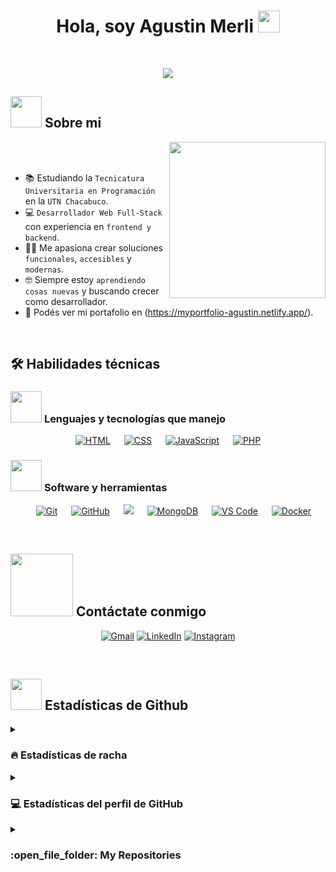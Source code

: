 <h1 align="center"><b>Hola, soy Agustin Merli </b><img src="https://media.giphy.com/media/hvRJCLFzcasrR4ia7z/giphy.gif" width="35"></h1>

<br>

<p align="center">
  <a href="https://github.com/DenverCoder1/readme-typing-svg">
    <img src="https://readme-typing-svg.herokuapp.com?font=Fira+Code&color=00FFFF&size=24&center=true&vCenter=true&width=700&height=100&lines=Estudiante+universitario+de+programación;Apasionado+por+el+desarrollo+web;Siempre+buscando+mejorar">
  </a>
</p>

## <picture><img src = "https://github.com/7oSkaaa/7oSkaaa/blob/main/Images/about_me.gif?raw=true" width = 50px></picture> Sobre mi

<picture> <img align="right" src="https://github.com/7oSkaaa/7oSkaaa/blob/main/Images/Right_Side.gif?raw=true" width = 250px></picture>

<br><br>

- :books: Estudiando la `Tecnicatura Universitaria en Programación` en la `UTN Chacabuco`.
- :computer: `Desarrollador Web Full-Stack` con experiencia en `frontend y backend`.
- :technologist: Me apasiona crear soluciones `funcionales`, `accesibles` y `modernas`.
- :nerd_face: Siempre estoy `aprendiendo cosas nuevas` y buscando crecer como desarrollador.
- :link: Podés ver mi portafolio en (https://myportfolio-agustin.netlify.app/).

<br>

## 🛠️ Habilidades técnicas

### <picture> <img src = "https://github.com/7oSkaaa/7oSkaaa/blob/main/Images/Programming_Languages.gif?raw=true" width = 50px>  </picture> Lenguajes y tecnologías que manejo

<p align="center"> 
  &emsp; 
    <a href="#" target="_blank"> <img alt="HTML" src="https://img.shields.io/badge/HTML5%20-%23E34F26.svg?style=plastic&logo=html5&logoColor=white"></a>   
  &emsp;
    <a href="#" target="_blank"><img alt="CSS" src="https://img.shields.io/badge/CSS%20-%231572B6.svg?style=plastic&logo=css3&logoColor=white"></a> 
  &emsp;
    <a href="#" target="_blank"> <img alt="JavaScript" src="https://img.shields.io/badge/JavaScript%20-%23F7DF1E.svg?style=plastic&logo=javascript&logoColor=black"></a>
  &emsp;
    <a href="#" target="_blank"> <img alt="PHP" src="https://img.shields.io/badge/PHP-%23777BB4.svg?style=plastic&logo=php&logoColor=white"></a>
  &emsp;
</p>

 ### <picture> <img src = "https://github.com/7oSkaaa/7oSkaaa/blob/main/Images/Software_Tools.gif?raw=true" width = 50px>  </picture> Software y herramientas
 
<p align="center">
  &emsp;
    <a href="#"><img alt="Git" src="https://img.shields.io/badge/Git%20-%23F05033.svg?style=plastic&logo=git&logoColor=white"></a>
  &emsp;
    <a href="#"><img alt="GitHub" src="https://img.shields.io/badge/github-%23181717.svg?style=plastic&logo=github&logoColor=white"></a>
  &emsp;
    <a href="#"><img src="https://img.shields.io/badge/mysql-%234479A1.svg?&style=plastic&logo=mysql&logoColor=white"/></a>
  &emsp;
    <a href="https://www.mongodb.com/" target="_blank"><img alt="MongoDB" src="https://img.shields.io/badge/mongodb-%2347A248.svg?style=plastic&logo=mongodb&logoColor=white"></a>
  &emsp;
    <a href="https://code.visualstudio.com/" target="_blank"><img alt="VS Code" src="https://img.shields.io/badge/VS_Code-%23007ACC.svg?style=plastic&logo=visual-studio-code&logoColor=white"></a>
  &emsp;
    <a href="https://www.docker.com/" target="_blank"><img alt="Docker" src="https://img.shields.io/badge/docker-%230db7ed.svg?style=plastic&logo=docker&logoColor=white"></a>
</p>

<br>

## <picture> <img src="https://github.com/7oSkaaa/7oSkaaa/blob/main/Images/Connect-with-me.gif?raw=true" width="100px"> </picture> Contáctate conmigo
<p align="center">
	<a href="mailto:agustinmerli81@gmail.com"><img img src="https://img.shields.io/badge/gmail-%23EA4335.svg?style=plastic&logo=gmail&logoColor=white" alt="Gmail"/></a>
	<a href="https://www.linkedin.com/in/agust%C3%ADn-merli/"><img src="https://img.shields.io/badge/linkedin-%230A66C2.svg?style=plastic&logo=linkedin&logoColor=white" alt="LinkedIn"/></a>
	<a href="https://www.instagram.com/agustin__merli/"><img src="https://img.shields.io/badge/instagram-%23E4405F.svg?style=plastic&logo=instagram&logoColor=white" alt="Instagram"/></a>
</p>

<br>

## <picture> <img src = "https://github.com/7oSkaaa/7oSkaaa/blob/main/Images/Statistics.gif?raw=true" width = 50px>  </picture> Estadísticas de Github

<details><summary><h3> 🔥 Estadísticas de racha</h3></summary>

----	

<p align="center"><img src="https://github-readme-streak-stats.herokuapp.com/?user=agusmerli&theme=tokyonight_duo" alt="agusmerli" /></p>

</details>
  
<details><summary><h3>💻 Estadísticas del perfil de GitHub</h3></summary>

----
	
<p align="center">
    <a href="https://github.com/anuraghazra/github-readme-stats">
	    <img alt="agusmerli's Github Stats" src="https://github-readme-stats.vercel.app/api?username=agusmerli&show_icons=true&count_private=true&locale=en&theme=tokyonight&layout=compact" height="230px"/></a>
	  <img src="https://github-readme-stats.vercel.app/api/top-langs?username=agusmerli&langs_count=10&show_icons=true&locale=en&theme=tokyonight" alt="agusmerli" height="230px"/>
<br/>

  <b>Nota:</b> Los lenguajes principales son solo una métrica de los idiomas que componen mi código público y no reflejan la experiencia o el nivel de habilidad.
  </p>
</details>

<details><summary><h3> :open_file_folder: My Repositories </h3></summary>

----
	
<div>
  <p align="center">
	<a href="https://github.com/agusmerli/BlogMovies"><img src="https://github-readme-stats.vercel.app/api/pin/?username=agusmerli&repo=BlogMovies&theme=tokyonight" alt="GitHub Stats" /></a>
	<a href="https://github.com/agusmerli/Portfolio"><img src="https://github-readme-stats.vercel.app/api/pin/?username=agusmerli&repo=Portfolio&theme=tokyonight" alt="GitHub Stats" /></a>
  </p>
</div>
</details>
